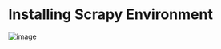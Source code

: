 # Installing Scrapy Environment

![image](https://user-images.githubusercontent.com/80588277/192131187-b9248884-e0dd-46b7-b797-fc28249f99de.png)
